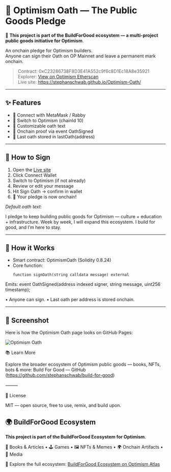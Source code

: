 # 🔴 Optimism Oath — The Public Goods Pledge
📌 **This project is part of the BuildForGood ecosystem — a multi-project public goods initiative for Optimism**.  


An onchain pledge for Optimism builders.  
Anyone can sign their Oath on OP Mainnet and leave a permanent mark onchain.

> Contract: 0xC23286738F8D3E41A552c9f6c8D1Ec18A8e35921  
> Explorer: [View on Optimism Etherscan](https://optimistic.etherscan.io/address/0xC23286738F8D3E41A552c9f6c8D1Ec18A8e35921)  
> Live site: https://stephanschwab.github.io/Optimism-Oath/

---

## ✨ Features
- 🦊 Connect with MetaMask / Rabby  
- 🔴 Switch to Optimism (chainId 10)  
- 📝 Customizable oath text  
- 📜 Onchain proof via event OathSigned  
- 🧾 Last oath stored in lastOath(address)

---

## 🚀 How to Sign
1. Open the [Live site](https://stephanschwab.github.io/Optimism-Oath/)  
2. Click Connect Wallet  
3. Switch to Optimism (if not already)  
4. Review or edit your message  
5. Hit Sign Oath → confirm in wallet  
6. 🎉 Your pledge is now onchain!  


_Default oath text:_

I pledge to keep building public goods for Optimism — culture + education + infrastructure.
Week by week, I will expand this ecosystem. I build for good, and I’m here to stay.

---

## 🧩 How it Works
- Smart contract: OptimismOath (Solidity 0.8.24)
- Core function:
  ```solidity
  function signOath(string calldata message) external

Emits:
event OathSigned(address indexed signer, string message, uint256 timestamp);

• Anyone can sign.
 • Last oath per address is stored onchain.

---

## 📸 Screenshot

Here is how the Optimism Oath page looks on GitHub Pages:

![Optimism Oath](assets/assets/OP-Oath.png)


📚 Learn More

Explore the broader ecosystem of Optimism public goods —
books, NFTs, bots & more: Build For Good — GitHub (https://github.com/stephanschwab/build-for-good)

⸻

📝 License

MIT — open source, free to use, remix, and build upon.

## 🌍 BuildForGood Ecosystem  
**This project is part of the BuildForGood Ecosystem for Optimism**.  

📖 Books & Articles • 🕹 Games • 🖼 NFTs & Memes • 🌍 Onchain Artifacts • 🎥 Media  

🔗 Explore the full ecosystem: [BuildForGood Ecosystem on Optimism Atlas](https://atlas.optimism.io/profile/organizations/BuildForGood%20Ecosystem)
